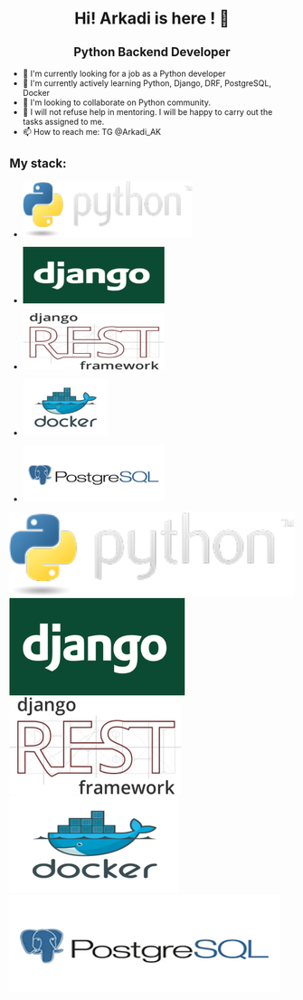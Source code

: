 <h1 align="center"> Hi! Arkadi is here ! 👋 </h1>
<h2 align="center"> Python Backend Developer </h2>

- 🔭 I'm currently looking for a job as a Python developer
- 🌱 I'm currently actively learning Python, Django, DRF, PostgreSQL, Docker
- 👯 I'm looking to collaborate on Python community.
- 🤔 I will not refuse help in mentoring. I will be happy to carry out the tasks assigned to me.
- 📫 How to reach me: TG @Arkadi_AK

<h2>My stack:</h2>

* <img src="https://github.com/Arkadi-AK/arkadi-ak/blob/main/images/python-logo.png" width="300px" height="100px"/></p>
* <img src="https://github.com/Arkadi-AK/arkadi-ak/blob/main/images/Django.PNG" width="250px" height="100px"/></p>
* <img src="https://github.com/Arkadi-AK/arkadi-ak/blob/main/images/logo_DRF.png" width="250px" height="100px"/></p>
* <img src="https://github.com/Arkadi-AK/arkadi-ak/blob/main/images/logo_docker.png" width="150px" height="100px"/></p>
* <img src="https://github.com/Arkadi-AK/arkadi-ak/blob/main/images/logo_postgres.png" width="250px" height="100px"/></p>


![python](https://github.com/Arkadi-AK/arkadi-ak/blob/main/images/python-logo.png)
![django](https://github.com/Arkadi-AK/arkadi-ak/blob/main/images/Django.PNG)
![django_DRF](https://github.com/Arkadi-AK/arkadi-ak/blob/main/images/logo_DRF.png)
![Docker](https://github.com/Arkadi-AK/arkadi-ak/blob/main/images/logo_docker.png)
![Postgres](https://github.com/Arkadi-AK/arkadi-ak/blob/main/images/logo_postgres.png)